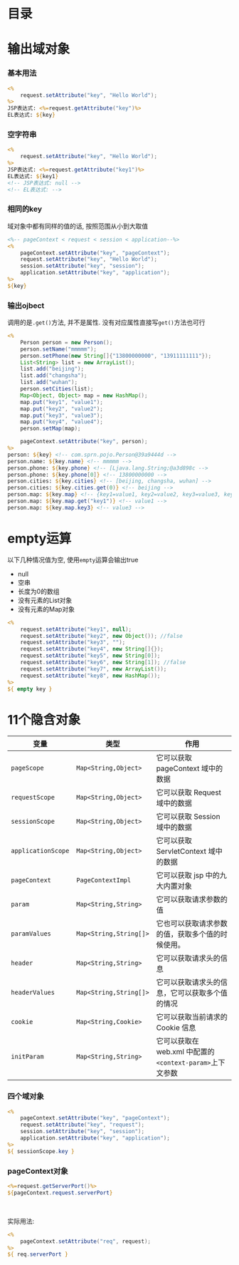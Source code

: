 # 目录




<!-- = = = = = = = = = = = = = = = = = = = = = = = = = = = = = = = = = = = = = = = = = = = = = = = = = = = = = = = = = = = = -->
<!-- = = = = = = = = = = = = = = = = = = = = = = = = = = = = = = = = = = = = = = = = = = = = = = = = = = = = = = = = = = = = -->



# 输出域对象
### 基本用法
```jsp
<%
    request.setAttribute("key", "Hello World");
%>
JSP表达式: <%=request.getAttribute("key")%>
EL表达式: ${key}
```

### 空字符串  
```jsp
<%
    request.setAttribute("key", "Hello World");
%>
JSP表达式: <%=request.getAttribute("key1")%>
EL表达式: ${key1}
<!-- JSP表达式: null -->
<!-- EL表达式: -->
```

### 相同的key
域对象中都有同样的值的话, 按照范围从小到大取值  
```jsp
<%-- pageContext < request < session < application--%>
<%
    pageContext.setAttribute("key", "pageContext");
    request.setAttribute("key", "Hello World");
    session.setAttribute("key", "session");
    application.setAttribute("key", "application");
%>
${key}
```

### 输出ojbect
调用的是`.get()`方法, 并不是属性. 没有对应属性直接写`get()`方法也可行  
```jsp
<%
    Person person = new Person();
    person.setName("mmmmm");
    person.setPhone(new String[]{"13800000000", "13911111111"});
    List<String> list = new ArrayList();
    list.add("beijing");
    list.add("changsha");
    list.add("wuhan");
    person.setCities(list);
    Map<Object, Object> map = new HashMap();
    map.put("key1", "value1");
    map.put("key2", "value2");
    map.put("key3", "value3");
    map.put("key4", "value4");
    person.setMap(map);

    pageContext.setAttribute("key", person);
%>
person: ${key} <!-- com.sprn.pojo.Person@39a9444d -->
person.name: ${key.name} <!-- mmmmm -->
person.phone: ${key.phone} <!-- [Ljava.lang.String;@a3d898c -->
person.phone: ${key.phone[0]} <!-- 13800000000 -->
person.cities: ${key.cities} <!-- [beijing, changsha, wuhan] -->
person.cities: ${key.cities.get(0)} <!-- beijing -->
person.map: ${key.map} <!-- {key1=value1, key2=value2, key3=value3, key4=value4} -->
person.map: ${key.map.get("key1")} <!-- value1 -->
person.map: ${key.map.key3} <!-- value3 -->
````



<!-- = = = = = = = = = = = = = = = = = = = = = = = = = = = = = = = = = = = = = = = = = = = = = = = = = = = = = = = = = = = = -->
<!-- = = = = = = = = = = = = = = = = = = = = = = = = = = = = = = = = = = = = = = = = = = = = = = = = = = = = = = = = = = = = -->



# empty运算
以下几种情况值为空, 使用`empty`运算会输出true  
* null
* 空串
* 长度为0的数组
* 没有元素的List对象
* 没有元素的Map对象
```jsp
<%
    request.setAttribute("key1", null);
    request.setAttribute("key2", new Object()); //false
    request.setAttribute("key3", "");
    request.setAttribute("key4", new String[]{});
    request.setAttribute("key5", new String[0]);
    request.setAttribute("key6", new String[1]); //false
    request.setAttribute("key7", new ArrayList());
    request.setAttribute("key8", new HashMap());
%>
${ empty key }
```



<!-- = = = = = = = = = = = = = = = = = = = = = = = = = = = = = = = = = = = = = = = = = = = = = = = = = = = = = = = = = = = = -->
<!-- = = = = = = = = = = = = = = = = = = = = = = = = = = = = = = = = = = = = = = = = = = = = = = = = = = = = = = = = = = = = -->



# 11个隐含对象

变量               | 类型                   | 作用
------------------ | ---------------------- | -----
`pageScope`        | `Map<String,Object>`   | 它可以获取 pageContext 域中的数据
`requestScope`     | `Map<String,Object>`   | 它可以获取 Request 域中的数据
`sessionScope`     | `Map<String,Object>`   | 它可以获取 Session 域中的数据
`applicationScope` | `Map<String,Object>`   | 它可以获取 ServletContext 域中的数据
`pageContext`      | `PageContextImpl`      | 它可以获取 jsp 中的九大内置对象
`param`            | `Map<String,String>`   | 它可以获取请求参数的值
`paramValues`      | `Map<String,String[]>` | 它也可以获取请求参数的值，获取多个值的时候使用。
`header`           | `Map<String,String>`   | 它可以获取请求头的信息
`headerValues`     | `Map<String,String[]>` | 它可以获取请求头的信息，它可以获取多个值的情况
`cookie`           | `Map<String,Cookie>`   | 它可以获取当前请求的 Cookie 信息
`initParam`        | `Map<String,String>`   | 它可以获取在 web.xml 中配置的`<context-param>`上下文参数

### 四个域对象
```jsp
<%
    pageContext.setAttribute("key", "pageContext");
    request.setAttribute("key", "request");
    session.setAttribute("key", "session");
    application.setAttribute("key", "application");
%>
${ sessionScope.key }
```

### pageContext对象
```jsp
<%=request.getServerPort()%>
${pageContext.request.serverPort}
```

<br>

实际用法:  
```jsp
<%
    pageContext.setAttribute("req", request);
%>
${ req.serverPort }
```
